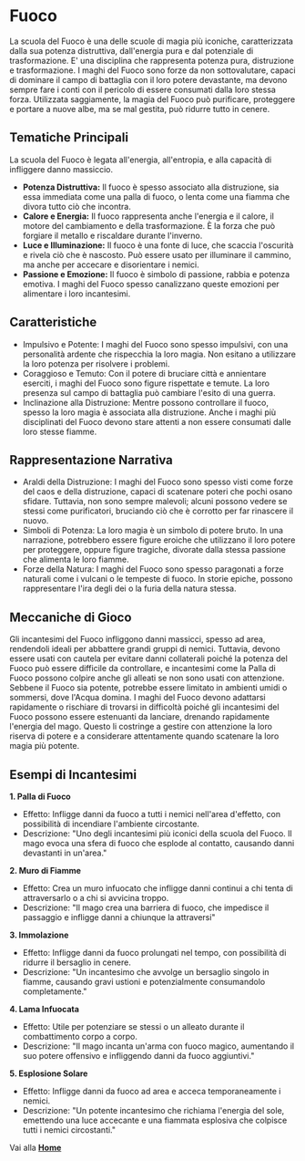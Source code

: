# Fuoco
La scuola del Fuoco è una delle scuole di magia più iconiche, caratterizzata dalla sua potenza distruttiva, dall'energia pura e dal potenziale di trasformazione. E' una disciplina che rappresenta potenza pura, distruzione e trasformazione. I maghi del Fuoco sono forze da non sottovalutare, capaci di dominare il campo di battaglia con il loro potere devastante, ma devono sempre fare i conti con il pericolo di essere consumati dalla loro stessa forza. Utilizzata saggiamente, la magia del Fuoco può purificare, proteggere e portare a nuove albe, ma se mal gestita, può ridurre tutto in cenere.

## Tematiche Principali
La scuola del Fuoco è legata all'energia, all'entropia, e alla capacità di infliggere danno massiccio.

- **Potenza Distruttiva:** Il fuoco è spesso associato alla distruzione, sia essa immediata come una palla di fuoco, o lenta come una fiamma che divora tutto ciò che incontra.
- **Calore e Energia:** Il fuoco rappresenta anche l'energia e il calore, il motore del cambiamento e della trasformazione. È la forza che può forgiare il metallo e riscaldare durante l'inverno.
- **Luce e Illuminazione:** Il fuoco è una fonte di luce, che scaccia l'oscurità e rivela ciò che è nascosto. Può essere usato per illuminare il cammino, ma anche per accecare e disorientare i nemici.
- **Passione e Emozione:** Il fuoco è simbolo di passione, rabbia e potenza emotiva. I maghi del Fuoco spesso canalizzano queste emozioni per alimentare i loro incantesimi.

## Caratteristiche
- Impulsivo e Potente: I maghi del Fuoco sono spesso impulsivi, con una personalità ardente che rispecchia la loro magia. Non esitano a utilizzare la loro potenza per risolvere i problemi.
- Coraggioso e Temuto: Con il potere di bruciare città e annientare eserciti, i maghi del Fuoco sono figure rispettate e temute. La loro presenza sul campo di battaglia può cambiare l'esito di una guerra.
- Inclinazione alla Distruzione: Mentre possono controllare il fuoco, spesso la loro magia è associata alla distruzione. Anche i maghi più disciplinati del Fuoco devono stare attenti a non essere consumati dalle loro stesse fiamme.

## Rappresentazione Narrativa
- Araldi della Distruzione: I maghi del Fuoco sono spesso visti come forze del caos e della distruzione, capaci di scatenare poteri che pochi osano sfidare. Tuttavia, non sono sempre malevoli; alcuni possono vedere se stessi come purificatori, bruciando ciò che è corrotto per far rinascere il nuovo.
- Simboli di Potenza: La loro magia è un simbolo di potere bruto. In una narrazione, potrebbero essere figure eroiche che utilizzano il loro potere per proteggere, oppure figure tragiche, divorate dalla stessa passione che alimenta le loro fiamme.
- Forze della Natura: I maghi del Fuoco sono spesso paragonati a forze naturali come i vulcani o le tempeste di fuoco. In storie epiche, possono rappresentare l'ira degli dei o la furia della natura stessa.

## Meccaniche di Gioco
Gli incantesimi del Fuoco infliggono danni massicci, spesso ad area, rendendoli ideali per abbattere grandi gruppi di nemici. Tuttavia, devono essere usati con cautela per evitare danni collaterali poiché la potenza del Fuoco può essere difficile da controllare, e incantesimi come la Palla di Fuoco possono colpire anche gli alleati se non sono usati con attenzione.
Sebbene il Fuoco sia potente, potrebbe essere limitato in ambienti umidi o sommersi, dove l'Acqua domina. I maghi del Fuoco devono adattarsi rapidamente o rischiare di trovarsi in difficoltà poiché gli incantesimi del Fuoco possono essere estenuanti da lanciare, drenando rapidamente l'energia del mago. Questo li costringe a gestire con attenzione la loro riserva di potere e a considerare attentamente quando scatenare la loro magia più potente.

## Esempi di Incantesimi

**1. Palla di Fuoco**
- Effetto: Infligge danni da fuoco a tutti i nemici nell'area d'effetto, con possibilità di incendiare l'ambiente circostante.
- Descrizione: "Uno degli incantesimi più iconici della scuola del Fuoco. Il mago evoca una sfera di fuoco che esplode al contatto, causando danni devastanti in un'area."

**2. Muro di Fiamme**
- Effetto: Crea un muro infuocato che infligge danni continui a chi tenta di attraversarlo o a chi si avvicina troppo.
- Descrizione: "Il mago crea una barriera di fuoco, che impedisce il passaggio e infligge danni a chiunque la attraversi"

**3. Immolazione**
- Effetto: Infligge danni da fuoco prolungati nel tempo, con possibilità di ridurre il bersaglio in cenere.
- Descrizione: "Un incantesimo che avvolge un bersaglio singolo in fiamme, causando gravi ustioni e potenzialmente consumandolo completamente."

**4. Lama Infuocata**
- Effetto: Utile per potenziare se stessi o un alleato durante il combattimento corpo a corpo.
- Descrizione: "Il mago incanta un'arma con fuoco magico, aumentando il suo potere offensivo e infliggendo danni da fuoco aggiuntivi."

**5. Esplosione Solare**
- Effetto: Infligge danni da fuoco ad area e acceca temporaneamente i nemici.
- Descrizione: "Un potente incantesimo che richiama l'energia del sole, emettendo una luce accecante e una fiammata esplosiva che colpisce tutti i nemici circostanti."

Vai alla [**Home**](https://crypticsentinel.github.io/Open-Source-GDR/)
